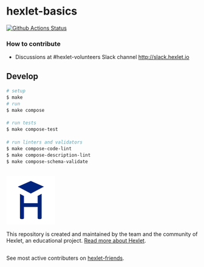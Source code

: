 # hexlet-basics

[![Github Actions Status](../../workflows/Docker/badge.svg)](../../actions)

### How to contribute

* Discussions at #hexlet-volunteers Slack channel http://slack.hexlet.io

## Develop

```sh
# setup
$ make
# run
$ make compose

# run tests
$ make compose-test

# run linters and validators
$ make compose-code-lint
$ make compose-description-lint
$ make compose-schema-validate
```

##
[![Hexlet Ltd. logo](https://raw.githubusercontent.com/Hexlet/assets/master/images/hexlet_logo128.png)](https://hexlet.io/pages/about?utm_source=github&utm_medium=link&utm_campaign=exercises-typescript)

This repository is created and maintained by the team and the community of Hexlet, an educational project. [Read more about Hexlet](https://hexlet.io/pages/about?utm_source=github&utm_medium=link&utm_campaign=exercises-typescript).
##

See most active contributers on [hexlet-friends](https://friends.hexlet.io/).
